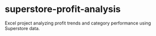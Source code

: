 # superstore-profit-analysis
Excel project analyzing profit trends and category performance using Superstore data.
